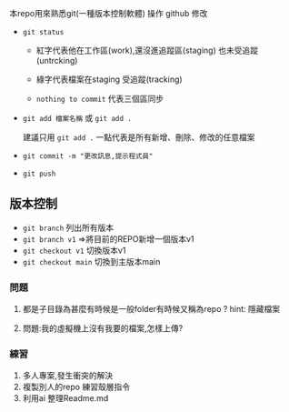 本repo用來熟悉git(一種版本控制軟體) 操作
github 修改
- `git status`

  - 紅字代表他在工作區(work),還沒進追蹤區(staging) 也未受追蹤(untrcking)

  - 綠字代表檔案在staging 受追蹤(tracking)

  - `nothing to commit` 代表三個區同步

- `git add 檔案名稱` 或 `git add .`
  
  建議只用 `git add .` 一點代表是所有新增、刪除、修改的任意檔案

- `git commit -m "更改訊息,提示程式員"`

- `git push`

## 版本控制

- `git branch` 列出所有版本
- `git branch v1` =>將目前的REPO新增一個版本v1
- `git checkout v1` 切換版本v1
- `git checkout main` 切換到主版本main


### 問題
1. 都是子目錄為甚麼有時候是一般folder有時候又稱為repo ?
  hint: 隱藏檔案

1. 問題:我的虛擬機上沒有我要的檔案,怎樣上傳?

### 練習
1. 多人專案,發生衝突的解決
1. 複製別人的repo 練習殼層指令
1. 利用ai 整理Readme.md
